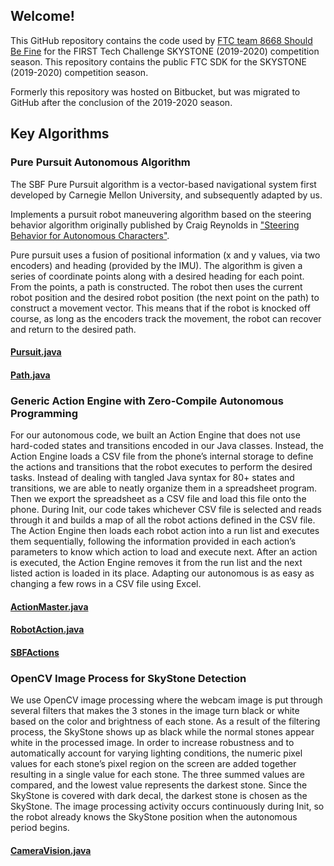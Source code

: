 ## Welcome!

This GitHub repository contains the code used by [FTC team 8668 Should Be Fine](https://www.error404robotics.com) for the FIRST Tech Challenge SKYSTONE (2019-2020) competition season. This repository contains the public FTC SDK for the SKYSTONE (2019-2020) competition season.

Formerly this repository was hosted on Bitbucket, but was migrated to GitHub after the conclusion of the 2019-2020 season.

## Key Algorithms
### Pure Pursuit Autonomous Algorithm
The SBF Pure Pursuit algorithm is a vector-based navigational system first developed by Carnegie Mellon University, and subsequently adapted by us.

 Implements a pursuit robot maneuvering algorithm based on the steering behavior algorithm originally published by Craig Reynolds in ["Steering Behavior for Autonomous Characters"](http://www.red3d.com/cwr/papers/1999/gdc99steer.pdf).

Pure pursuit uses a fusion of positional information (x and y values, via two encoders) and heading (provided by the IMU). The algorithm is given a series of coordinate points along with a desired heading for each point. From the points, a path is constructed. The robot then uses the current robot position and the desired robot position (the next point on the path) to construct a movement vector. This means that if the robot is knocked off course, as long as the encoders track the movement, the robot can recover and return to the desired path.
#### [Pursuit.java](https://github.com/iamlordvoldemort/SkyStone_8668/blob/master/TeamCode/src/main/java/org/firstinspires/ftc/teamcode/Pursuit.java)
#### [Path.java](https://github.com/iamlordvoldemort/SkyStone_8668/blob/master/TeamCode/src/main/java/org/firstinspires/ftc/teamcode/Path.java)

### Generic Action Engine with Zero-Compile Autonomous Programming
For our autonomous code, we built an Action Engine that does not use hard-coded states and transitions encoded in our Java classes.  Instead, the Action Engine loads a CSV file from the phone’s internal storage to define the actions and transitions that the robot executes to perform the desired tasks.  Instead of dealing with tangled Java syntax for 80+ states and transitions, we are able to neatly organize them in a spreadsheet program.  Then we export the spreadsheet as a CSV file and load this file onto the phone.
During Init, our code takes whichever CSV file is selected and reads through it and builds a map of all the robot actions defined in the CSV file.  The Action Engine then loads each robot action into a run list and executes them sequentially, following the information provided in each action’s parameters to know which action to load and execute next. After an action is executed, the Action Engine removes it from the run list and the next listed action is loaded in its place.  Adapting our autonomous is as easy as changing a few rows in a CSV file using Excel.
#### [ActionMaster.java](https://github.com/iamlordvoldemort/SkyStone_8668/blob/master/TeamCode/src/main/java/org/firstinspires/ftc/teamcode/sbfActions/ActionMaster.java)
#### [RobotAction.java](https://github.com/iamlordvoldemort/SkyStone_8668/blob/master/TeamCode/src/main/java/org/firstinspires/ftc/teamcode/sbfActions/RobotAction.java)
#### [SBFActions](https://github.com/iamlordvoldemort/SkyStone_8668/tree/master/TeamCode/src/main/java/org/firstinspires/ftc/teamcode/sbfActions)

### OpenCV Image Process for SkyStone Detection
We use OpenCV image processing where the webcam image is put through several filters that makes the 3 stones in the image turn black or white based on the color and brightness of each stone. As a result of the filtering process, the SkyStone shows up as black while the normal stones appear white in the processed image.  In order to increase robustness and to automatically account for varying lighting conditions, the numeric pixel values for each stone’s pixel region on the screen are added together resulting in a single value for each stone.  The three summed values are compared, and the lowest value represents the darkest stone.  Since the SkyStone is covered with dark decal, the darkest stone is chosen as the SkyStone.  The image processing activity occurs continuously during Init, so the robot already knows the SkyStone position when the autonomous period begins.
#### [CameraVision.java](https://github.com/iamlordvoldemort/SkyStone_8668/blob/master/TeamCode/src/main/java/org/firstinspires/ftc/teamcode/sbfHardware/CameraVision.java)
